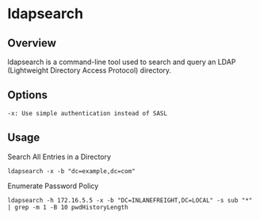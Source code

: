 # ldapsearch

## Overview

ldapsearch is a command-line tool used to search and query an LDAP (Lightweight Directory Access Protocol) directory.


## Options

    -x: Use simple authentication instead of SASL

## Usage

Search All Entries in a Directory

    ldapsearch -x -b "dc=example,dc=com"

Enumerate Password Policy

    ldapsearch -h 172.16.5.5 -x -b "DC=INLANEFREIGHT,DC=LOCAL" -s sub "*" | grep -m 1 -B 10 pwdHistoryLength

